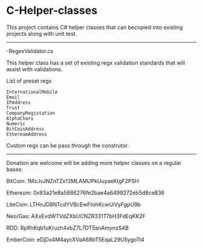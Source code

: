 # C-Helper-classes

This project contains C# helper classes that can becopied into existing projects along with unit test.

**********************************************************************************************************************************
-RegexValidator.cs

This helper class has a set of existing regx validation standards that will assist with validations.

List of preset regx 

    InternationalMobile
    Email
    IPAddress
    Trust
    CompanyRegistation
    AlphaChars
    Numeric
    BitCoinAddress
    EthereumAddress

Custom regx can be pass through the construtor.



*********************************************************************************************************************************
Donation are welcome will be adding more helper classes on a regular bases:

BitCoin:  1MzJvJNZnTZx13MLAMUPkUuyaeKtgF2PSH

Ethereum: 0x93a21e8a5886276fe2bae4a6499272eb5d8ce836

LiteCoin: LTHnJD8NTcdYVBcEwFtohKcwUiVyFgpU9b

Neo/Gas: AXxEvdWTVdZXbUCNZR331T7bH3FdEqKK2F

RDD: RpRhKqb1uKruzh4xbZ7L7DT5snAmynzS4B

EmberCoin: eDjDx4M4aycXVaA68bT5EqaL29U5ygoTt4


